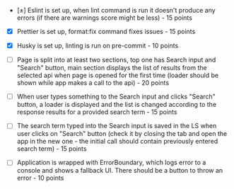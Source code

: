 - [±] Eslint is set up, when lint command is run it doesn't produce any errors (if there are warnings score might be less) - 15 points

- [x] Prettier is set up, format:fix command fixes issues - 15 points

- [x] Husky is set up, linting is run on pre-commit - 10 points

- [ ] Page is split into at least two sections, top one has Search input and "Search" button, main section displays the list of results from the selected api when page is opened for the first time (loader should be shown while app makes a call to the api) - 20 points

- [ ] When user types something to the Search input and clicks "Search" button, a loader is displayed and the list is changed according to the response results for a provided search term - 15 points

- [ ] The search term typed into the Search input is saved in the LS when user clicks on "Search" button (check it by closing the tab and open the app in the new one - the initial call should contain previously entered search term) - 15 points

- [ ] Application is wrapped with ErrorBoundary, which logs error to a console and shows a fallback UI. There should be a button to throw an error - 10 points
